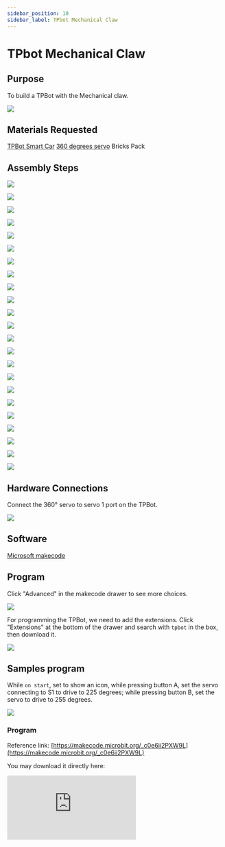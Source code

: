 ```yaml
---
sidebar_position: 10
sidebar_label: TPbot Mechanical Claw
---
```


# TPbot Mechanical Claw

## Purpose

To build a TPBot with the Mechanical claw. 


![](./images/tpbot-brick-expansion-case-10-01.png)

## Materials Requested


[TPBot Smart Car](https://www.elecfreaks.com/tpbot.html)
[360 degrees servo](https://www.elecfreaks.com/geekservo-2kg-360-degrees-compatible-with-lego.html)
Bricks Pack 



## Assembly Steps


![](./images/tpbot-brick-expansion-step-10-01.png)

![](./images/tpbot-brick-expansion-step-10-02.png)

![](./images/tpbot-brick-expansion-step-10-03.png)

![](./images/tpbot-brick-expansion-step-10-04.png)

![](./images/tpbot-brick-expansion-step-10-05.png)

![](./images/tpbot-brick-expansion-step-10-06.png)

![](./images/tpbot-brick-expansion-step-10-07.png)

![](./images/tpbot-brick-expansion-step-10-08.png)

![](./images/tpbot-brick-expansion-step-10-09.png)

![](./images/tpbot-brick-expansion-step-10-10.png)

![](./images/tpbot-brick-expansion-step-10-11.png)

![](./images/tpbot-brick-expansion-step-10-12.png)

![](./images/tpbot-brick-expansion-step-10-13.png)

![](./images/tpbot-brick-expansion-step-10-14.png)

![](./images/tpbot-brick-expansion-step-10-15.png)

![](./images/tpbot-brick-expansion-step-10-16.png)

![](./images/tpbot-brick-expansion-step-10-17.png)

![](./images/tpbot-brick-expansion-step-10-18.png)

![](./images/tpbot-brick-expansion-step-10-19.png)

![](./images/tpbot-brick-expansion-step-10-20.png)

![](./images/tpbot-brick-expansion-step-10-21.png)

![](./images/tpbot-brick-expansion-step-10-22.png)

![](./images/tpbot-brick-expansion-step-10-23.png)

## Hardware Connections

Connect the 360° servo to servo 1 port on the TPBot.

![](./images/tpbot-brick-expansion-case-01-02.png)


## Software

[Microsoft makecode](https://makecode.microbit.org/#)


## Program



Click "Advanced" in the makecode drawer to see more choices. 

![](./images/tpbot-brick-expansion-case-01-03.png)

For programming the TPBot, we need to add the extensions. Click "Extensions" at the bottom of the drawer and search with `tpbot` in the box, then download it. 

![](./images/tpbot-brick-expansion-case-01-04.png)


## Samples program

While `on start`, set to show an icon, while pressing button A, set the servo connecting to S1 to drive to 225 degrees; while pressing button B, set the servo to drive to 255 degrees. 


![](./images/tpbot-brick-expansion-case-04-05.png)


### Program

Reference link: [https://makecode.microbit.org/_c0e6ii2PXW9L](https://makecode.microbit.org/_c0e6ii2PXW9L)

You may download it directly here:

<div
    style={{
        position: 'relative',
        paddingBottom: '60%',
        overflow: 'hidden',
    }}
>
    <iframe
        src="https://makecode.microbit.org/_c0e6ii2PXW9L"
        frameborder="0"
        sandbox="allow-popups allow-forms allow-scripts allow-same-origin"
        style={{
            position: 'absolute',
            width: '100%',
            height: '100%',
        }}
    />
</div>

## Conclusion


While pressing button A, the claw grasps the object; while pressing button B, the claw releases it. 
